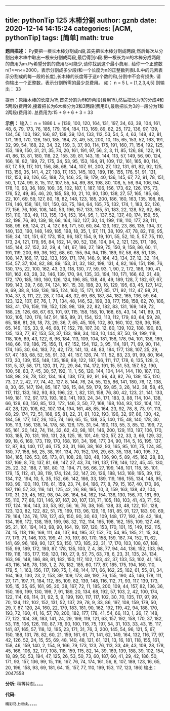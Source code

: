 
---
title: pythonTip 125 木棒分割
author: gznb
date: 2020-12-14 14:15:24
categories: [ACM, pythonTip]
tags: [简单]
math: true
---

**题目描述：**
Py要把一根长木棒分割成n段,首先把长木棒分割成两段,然后每次从分割出来木棒中取出一根来分割成两段,最后得到n段.把一根长为m的木棒分成两段的费用为m.Py希望分割的费用尽可能少,请你找到这个最小费用..
给你一个正整数n(1<=n<=2000，表示分割成多少段)和一个长度为n的正整数列表L(L中的元素表示分割成的每一段的长度),长木棒的长度等于这n个数的和,分割中不会有损失.
请你输出一个正整数，表示分割所需的最少总费用。
如：
n = 5
L = [1,2,3,4,5]
则输出：
33

提示：原始木棒的长度为15,首先分割为6和9两段(费用15),然后把长为9的分成4和5两段(费用9),接着把长为6木棒分为3和3两段(费用6),最后把长为3的一段分为1和2两段(费用3). 
总费用为:15 + 9 + 6 + 3 = 33

**示例：**
输入：
n = 1886
L = [139, 100, 120, 164, 131, 197, 34, 63, 39, 104, 161, 48, 6, 79, 173, 76, 185, 179, 194, 184, 113, 169, 89, 82, 25, 172, 136, 97, 139, 134, 56, 103, 192, 166, 87, 138, 39, 124, 133, 112, 53, 54, 5, 4, 63, 148, 42, 81, 171, 193, 170, 126, 150, 185, 184, 73, 49, 53, 200, 10, 115, 65, 153, 52, 163, 191, 32, 99, 54, 168, 22, 34, 32, 159, 3, 37, 90, 114, 175, 191, 160, 71, 154, 192, 125, 153, 199, 150, 31, 21, 35, 74, 20, 161, 191, 97, 56, 2, 3, 11, 85, 126, 86, 122, 91, 41, 86, 13, 81, 180, 118, 22, 155, 39, 81, 143, 19, 144, 113, 57, 149, 56, 90, 124, 166, 18, 82, 189, 72, 175, 34, 53, 95, 153, 164, 91, 109, 112, 161, 165, 80, 114, 67, 17, 59, 117, 101, 156, 88, 68, 144, 107, 91, 200, 27, 132, 131, 61, 82, 92, 125, 113, 156, 35, 141, 4, 27, 198, 17, 153, 145, 103, 189, 116, 155, 176, 51, 91, 131, 112, 153, 93, 126, 65, 188, 73, 146, 25, 19, 179, 40, 136, 145, 67, 72, 91, 78, 151, 50, 1, 124, 99, 8, 15, 117, 107, 55, 54, 89, 88, 198, 80, 108, 5, 56, 94, 106, 94, 178, 10, 93, 36, 189, 109, 35, 102, 187, 1, 187, 106, 156, 173, 62, 126, 175, 73, 176, 52, 49, 85, 46, 20, 185, 58, 10, 21, 10, 90, 130, 138, 27, 57, 165, 185, 68, 22, 101, 69, 59, 127, 80, 18, 82, 148, 123, 185, 200, 186, 160, 163, 135, 198, 86, 174, 146, 158, 161, 101, 150, 63, 75, 194, 64, 165, 75, 132, 174, 1, 183, 52, 126, 77, 156, 76, 108, 108, 140, 53, 196, 157, 133, 135, 51, 183, 22, 128, 52, 62, 86, 151, 110, 163, 49, 113, 155, 134, 153, 164, 95, 1, 137, 52, 137, 40, 174, 159, 55, 32, 198, 76, 80, 139, 18, 68, 164, 162, 127, 30, 14, 199, 118, 110, 177, 28, 111, 188, 99, 68, 124, 21, 4, 127, 68, 171, 50, 60, 84, 123, 162, 23, 86, 135, 194, 37, 140, 133, 190, 148, 149, 185, 198, 18, 35, 1, 97, 111, 38, 109, 47, 78, 82, 119, 95, 159, 34, 101, 151, 67, 173, 150, 96, 187, 154, 9, 19, 101, 55, 52, 10, 5, 57, 75, 110, 173, 24, 121, 179, 95, 84, 162, 14, 90, 52, 136, 104, 94, 2, 121, 125, 171, 196, 145, 144, 37, 152, 32, 29, 4, 141, 67, 186, 27, 199, 75, 150, 9, 158, 86, 60, 11, 191, 119, 200, 69, 36, 162, 68, 60, 155, 94, 94, 115, 189, 97, 58, 68, 51, 135, 108, 147, 166, 17, 122, 133, 169, 171, 174, 148, 9, 164, 43, 134, 37, 12, 32, 114, 154, 57, 37, 104, 82, 88, 89, 153, 31, 32, 182, 198, 131, 4, 82, 166, 151, 198, 76, 130, 175, 22, 100, 162, 43, 23, 118, 130, 77, 59, 93, 1, 90, 2, 172, 186, 190, 41, 181, 162, 63, 28, 32, 146, 139, 170, 94, 135, 33, 194, 110, 171, 166, 62, 21, 49, 172, 170, 185, 193, 160, 126, 124, 196, 85, 138, 46, 49, 189, 128, 7, 182, 67, 67, 199, 143, 39, 7, 68, 74, 124, 161, 15, 30, 198, 20, 16, 129, 195, 63, 45, 127, 142, 8, 69, 38, 8, 149, 136, 195, 124, 160, 15, 171, 107, 85, 171, 92, 112, 47, 98, 21, 104, 37, 3, 111, 22, 28, 7, 104, 48, 32, 69, 68, 187, 84, 182, 165, 136, 59, 64, 123, 122, 107, 67, 76, 1, 71, 134, 48, 146, 52, 199, 38, 177, 158, 158, 62, 70, 186, 183, 41, 176, 159, 119, 152, 128, 98, 139, 22, 82, 182, 83, 131, 169, 149, 72, 188, 25, 126, 68, 67, 63, 101, 97, 115, 158, 158, 10, 168, 65, 43, 14, 141, 89, 31, 102, 105, 120, 176, 147, 91, 185, 89, 31, 154, 123, 113, 112, 179, 83, 64, 59, 28, 65, 186, 81, 26, 18, 73, 29, 36, 7, 65, 45, 105, 102, 80, 160, 102, 126, 36, 158, 65, 149, 105, 33, 9, 46, 68, 17, 152, 78, 107, 30, 12, 80, 139, 102, 188, 190, 83, 135, 133, 77, 87, 153, 53, 37, 133, 188, 34, 103, 10, 144, 87, 50, 19, 199, 118, 118, 105, 89, 43, 122, 6, 96, 184, 113, 109, 104, 181, 158, 178, 94, 101, 136, 189, 148, 66, 119, 186, 75, 156, 11, 47, 152, 154, 112, 3, 95, 114, 191, 71, 69, 90, 114, 174, 165, 30, 64, 183, 72, 42, 173, 141, 13, 48, 83, 184, 177, 138, 107, 25, 29, 57, 47, 183, 68, 52, 55, 91, 33, 41, 157, 126, 74, 111, 52, 83, 23, 91, 99, 80, 164, 173, 30, 139, 155, 148, 135, 189, 89, 122, 187, 66, 111, 117, 178, 6, 135, 128, 3, 131, 5, 37, 58, 171, 120, 31, 72, 29, 84, 114, 172, 191, 15, 51, 53, 157, 52, 190, 100, 58, 83, 7, 45, 30, 57, 192, 11, 1, 56, 120, 144, 104, 144, 144, 110, 187, 113, 148, 98, 26, 78, 132, 134, 164, 138, 173, 92, 91, 96, 43, 82, 76, 139, 155, 120, 73, 27, 2, 42, 77, 74, 42, 127, 8, 144, 76, 24, 55, 125, 86, 141, 180, 76, 12, 138, 8, 30, 65, 147, 194, 85, 167, 126, 15, 84, 59, 179, 59, 85, 3, 26, 142, 38, 58, 45, 117, 112, 133, 162, 93, 83, 196, 22, 1, 82, 131, 158, 76, 80, 42, 123, 21, 141, 133, 149, 181, 112, 97, 173, 193, 180, 141, 193, 24, 34, 171, 183, 3, 88, 114, 104, 138, 66, 129, 63, 150, 85, 123, 172, 146, 3, 50, 77, 168, 168, 104, 93, 132, 104, 112, 47, 28, 120, 108, 62, 107, 134, 194, 161, 48, 85, 164, 23, 92, 78, 8, 73, 91, 113, 68, 29, 174, 72, 51, 168, 95, 81, 22, 31, 81, 102, 193, 196, 32, 97, 86, 130, 42, 184, 58, 177, 147, 26, 105, 74, 166, 65, 15, 138, 35, 140, 115, 48, 140, 178, 30, 105, 113, 156, 138, 14, 178, 58, 126, 175, 31, 54, 190, 113, 55, 3, 85, 12, 199, 72, 65, 161, 20, 142, 74, 114, 32, 62, 43, 98, 101, 146, 200, 129, 113, 197, 106, 170, 103, 185, 70, 131, 193, 131, 28, 125, 18, 101, 49, 120, 57, 22, 33, 3, 66, 129, 32, 99, 18, 6, 169, 173, 119, 170, 168, 191, 34, 196, 177, 34, 90, 114, 5, 16, 195, 137, 12, 87, 84, 140, 117, 46, 175, 23, 31, 166, 38, 162, 93, 165, 95, 101, 75, 124, 85, 180, 77, 158, 56, 25, 38, 191, 134, 70, 152, 176, 29, 63, 35, 138, 140, 195, 72, 184, 165, 126, 53, 85, 173, 81, 108, 28, 120, 48, 106, 90, 5, 89, 45, 162, 28, 83, 137, 169, 8, 70, 137, 81, 68, 147, 27, 43, 74, 191, 137, 178, 146, 122, 45, 45, 130, 25, 22, 32, 188, 7, 181, 80, 13, 194, 71, 56, 66, 27, 199, 148, 101, 118, 55, 101, 179, 15, 112, 41, 38, 119, 174, 124, 32, 147, 20, 126, 188, 143, 169, 195, 39, 112, 134, 112, 194, 10, 5, 35, 152, 66, 142, 166, 33, 189, 119, 166, 155, 134, 148, 95, 193, 99, 100, 110, 176, 61, 159, 23, 74, 84, 196, 77, 8, 79, 15, 167, 40, 170, 96, 187, 116, 57, 33, 116, 141, 125, 42, 26, 86, 195, 10, 3, 159, 163, 138, 42, 104, 170, 31, 29, 45, 162, 98, 94, 86, 164, 54, 162, 154, 136, 130, 156, 70, 181, 69, 55, 110, 77, 86, 131, 146, 97, 167, 20, 107, 131, 71, 105, 118, 103, 41, 43, 71, 50, 117, 124, 164, 143, 33, 53, 92, 56, 16, 76, 38, 165, 138, 33, 48, 122, 151, 128, 123, 120, 82, 122, 82, 51, 75, 169, 113, 96, 129, 16, 181, 85, 91, 127, 183, 90, 69, 79, 164, 124, 76, 178, 127, 43, 150, 90, 30, 63, 109, 148, 177, 192, 49, 42, 184, 134, 196, 172, 138, 159, 169, 98, 32, 112, 114, 165, 198, 162, 155, 109, 127, 46, 95, 21, 101, 194, 143, 98, 90, 164, 19, 197, 120, 153, 170, 101, 15, 149, 152, 115, 74, 15, 118, 116, 168, 111, 46, 137, 94, 195, 37, 152, 70, 54, 95, 185, 21, 15, 34, 77, 179, 71, 146, 103, 199, 41, 70, 197, 80, 170, 158, 159, 187, 74, 152, 11, 62, 141, 69, 96, 169, 90, 127, 53, 150, 173, 185, 22, 31, 17, 170, 103, 108, 67, 188, 155, 99, 189, 172, 193, 87, 178, 135, 103, 7, 4, 38, 77, 94, 44, 136, 152, 133, 94, 119, 118, 165, 177, 159, 120, 110, 27, 9, 57, 75, 63, 78, 6, 23, 31, 135, 24, 134, 163, 99, 148, 186, 88, 81, 182, 150, 117, 102, 123, 42, 37, 133, 53, 102, 41, 165, 43, 116, 148, 78, 138, 1, 2, 78, 182, 185, 60, 177, 87, 185, 175, 194, 160, 110, 179, 5, 1, 163, 156, 117, 190, 75, 1, 48, 144, 171, 66, 162, 25, 162, 61, 55, 81, 34, 164, 163, 130, 23, 2, 153, 39, 109, 173, 49, 192, 76, 155, 190, 45, 146, 178, 111, 27, 171, 197, 71, 184, 112, 85, 109, 82, 139, 148, 116, 112, 71, 93, 117, 139, 173, 105, 15, 35, 65, 161, 95, 20, 38, 167, 72, 11, 185, 200, 109, 44, 157, 82, 136, 36, 150, 196, 199, 130, 199, 7, 91, 189, 20, 134, 68, 192, 57, 103, 2, 42, 100, 174, 122, 114, 66, 114, 31, 92, 5, 9, 199, 190, 117, 117, 102, 30, 70, 135, 117, 97, 99, 70, 124, 112, 102, 152, 131, 52, 137, 29, 78, 9, 33, 86, 197, 108, 159, 179, 50, 29, 7, 87, 120, 24, 160, 22, 179, 183, 181, 90, 162, 192, 119, 42, 94, 188, 170, 193, 72, 160, 41, 16, 57, 78, 200, 182, 177, 178, 41, 54, 66, 113, 1, 26, 17, 148, 77, 122, 104, 38, 183, 141, 24, 29, 199, 119, 121, 63, 157, 192, 158, 170, 37, 182, 53, 115, 106, 126, 110, 87, 78, 90, 100, 116, 75, 197, 54, 31, 103, 33, 43, 15, 117, 141, 87, 165, 57, 118, 12, 195, 23, 171, 31, 76, 3, 200, 145, 54, 96, 121, 5, 67, 150, 188, 131, 78, 82, 60, 21, 159, 161, 61, 71, 141, 62, 149, 164, 132, 116, 77, 97, 42, 126, 52, 24, 15, 55, 69, 48, 140, 48, 121, 61, 121, 13, 16, 181, 118, 155, 161, 158, 46, 159, 140, 2, 154, 9, 166, 79, 173, 123, 76, 113, 33, 49, 43, 109, 28, 178, 45, 166, 106, 32, 177, 108, 118, 159, 115, 82, 14, 39, 169, 139, 188, 39, 102, 154, 18, 89, 50, 53, 194, 47, 125, 26, 53, 50, 73, 60, 187, 60, 41, 29, 42, 186, 50, 171, 93, 157, 136, 99, 15, 116, 167, 76, 74, 174, 161, 56, 8, 107, 189, 123, 16, 65, 20, 196, 158, 93, 69, 181, 64, 15, 157, 77, 110, 199, 153, 117, 123, 186]
输出：
2047558


**分析:**
稍等片刻。。。。

**代码:**
```python
精彩马上继续。。。。。
```
